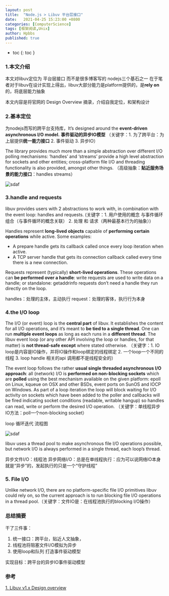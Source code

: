 ```yaml
---
layout: post
title:  "Node.js > Libuv 平台层接口"
date:   2021-04-25 15:23:00 +0800
categories: [ComputerScience]
tags: [框架阅读,Unix]
author: Hpbbs
published: true
---
```

* toc
{: toc }

### 1.本文介绍
本文对libuv定位为 平台层接口 而不是很多博客写的 nodejs三个基石之一 在于笔者对于libuv在设计实现上得出，libuv大部分能力是platform提供的，是**rely on**的，将底层能力抽象

本文内容是将官网的 Design Overview 摘录，介绍自我定位，和架构设计


### 2.基本定位

为nodejs而写的跨平台支持库，It’s designed around the **event-driven asynchronous I/O model.**
**事件驱动的异步IO模型** 
（关键字：1. 为了跨平台：为上层提供**统一能力接口** 2. 事件驱动 3. 异步IO）

The library provides much more than a simple abstraction over different I/O polling mechanisms: ‘handles’ and ‘streams’ provide a high level abstraction for sockets and other entities; cross-platform file I/O and threading functionality is also provided, amongst other things.
（高级抽象：**贴近服务场景的能力接口**：handles streams）

![ sdaf ](/assets/img/2021-04-25-libuv-libuv-arch.png)

### 3.handle and requests

libuv provides users with 2 abstractions to work with, in combination with the event loop: handles and requests. (关键字：1. 用户使用的概念 与事件循环组合（与事件循环的概念关联） 2. 处理 和 请求（两种最基本行为的抽象）)

Handles represent **long-lived objects** capable of **performing certain operations** while active. Some examples:
- A prepare handle gets its callback called once every loop iteration when active.
- A TCP server handle that gets its connection callback called every time there is a new connection.

Requests represent (typically) **short-lived operations**. These operations can **be performed over a handle**: write requests are used to write data on a handle; or standalone: getaddrinfo requests don’t need a handle they run directly on the loop.

handles：处理的主体，主动执行
request：处理的客体，执行行为本身

### 4.the I/O loop

The I/O (or event) loop is the **central part** of libuv. It establishes the content for all I/O operations, and it’s meant to **be tied to a single thread**. One can run **multiple event loops** as long as each runs in a **different thread**. The libuv event loop (or any other API involving the loop or handles, for that matter) is **not thread-safe except** where stated otherwise.
（关键字：1. IO loop是内容是IO操作，并将IO操作和loop绑定的线程绑定 2. 一个loop一个不同的线程 3. loop handle 相关的api 调用都不是线程安全的）


The event loop follows the rather **usual single threaded asynchronous I/O approach**: all (network) I/O is **performed on non-blocking sockets** which are **polled** using the best mechanism available on the given platform: epoll on Linux, kqueue on OSX and other BSDs, event ports on SunOS and IOCP on Windows. As part of a loop iteration the loop will block waiting for I/O activity on sockets which have been added to the poller and callbacks will be fired indicating socket conditions (readable, writable hangup) so handles can read, write or perform the desired I/O operation.
（关键字：单线程异步IO方法：poll一个non-blocking socket）

loop 循环迭代 流程图

![ sdaf ](/assets/img/loop_iteration.png)

libuv uses a thread pool to make asynchronous file I/O operations possible, but network I/O is always performed in a single thread, each loop’s thread.

异步文件I/O：线程池
异步网络I/O：总是在单线程执行：应为可以说网络IO本身就是“异步”的，发起执行的只是一个“守护线程”

### 5. File I/O

Unlike network I/O, there are no platform-specific file I/O primitives libuv could rely on, so the current approach is to run blocking file I/O operations in a thread pool.（关键字：文件IO是：在线程池执行的blocking I/O操作）


### 总结摘要

干了三件事：
1. 统一接口：跨平台，贴近人文抽象，
2. 线程池将阻塞文件I/O模拟为异步
3. 使用loop和队列 打造事件驱动模型

实现目标：跨平台的异步IO事件驱动模型

### 参考
[1. Libuv v1.x Design overview](http://docs.libuv.org/en/v1.x/design.html)